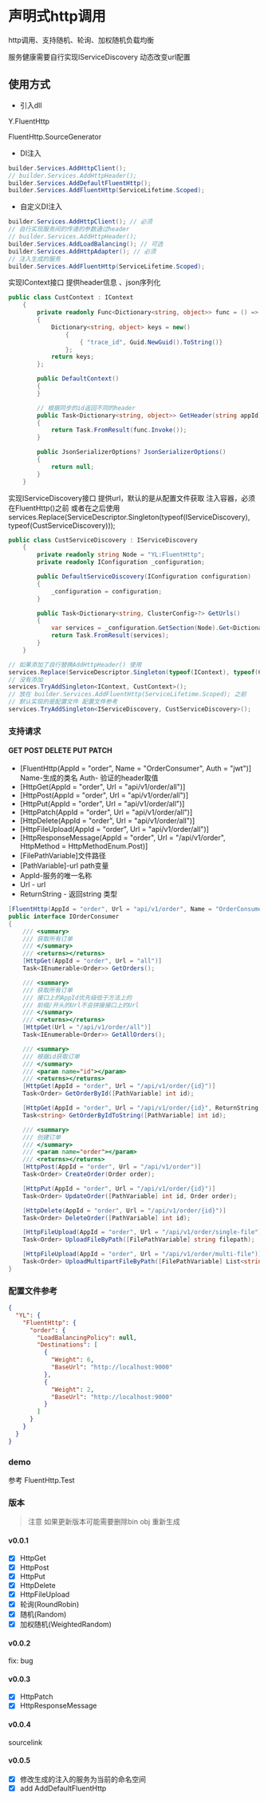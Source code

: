 # 声明式http调用

http调用、支持随机、轮询、加权随机负载均衡

服务健康需要自行实现IServiceDiscovery 动态改变url配置

## 使用方式

- 引入dll

Y.FluentHttp

FluentHttp.SourceGenerator

- DI注入

```csharp
builder.Services.AddHttpClient();
// builder.Services.AddHttpHeader();
builder.Services.AddDefaultFluentHttp();
builder.Services.AddFluentHttp(ServiceLifetime.Scoped);

```

- 自定义DI注入

```csharp
builder.Services.AddHttpClient(); // 必须
// 自行实现服务间的传递的参数通过header
// builder.Services.AddHttpHeader();
builder.Services.AddLoadBalancing(); // 可选
builder.Services.AddHttpAdapter(); // 必须
// 注入生成的服务
builder.Services.AddFluentHttp(ServiceLifetime.Scoped);

```

实现IContext接口 提供header信息 、json序列化

```csharp
public class CustContext : IContext
    {
        private readonly Func<Dictionary<string, object>> func = () =>
        {
            Dictionary<string, object> keys = new()
                {
                    { "trace_id", Guid.NewGuid().ToString()}
                };
            return keys;
        };

        public DefaultContext()
        {
        }

        // 根据同步的id返回不同的header
        public Task<Dictionary<string, object>> GetHeader(string appId)
        {
            return Task.FromResult(func.Invoke());
        }

        public JsonSerializerOptions? JsonSerializerOptions()
        {
            return null;
        }
    }
```

实现IServiceDiscovery接口 提供url，默认的是从配置文件获取
注入容器，必须在FluentHttp()之前 或者在之后使用services.Replace(ServiceDescriptor.Singleton(typeof(IServiceDiscovery), typeof(CustServiceDiscovery)));

```csharp
public class CustServiceDiscovery : IServiceDiscovery
    {
        private readonly string Node = "YL:FluentHttp";
        private readonly IConfiguration _configuration;

        public DefaultServiceDiscovery(IConfiguration configuration)
        {
            _configuration = configuration;
        }

        public Task<Dictionary<string, ClusterConfig>?> GetUrls()
        {
            var services = _configuration.GetSection(Node).Get<Dictionary<string, ClusterConfig>>();
            return Task.FromResult(services);
        }
    }

```

```csharp
// 如果添加了自行替换AddHttpHeader() 使用 
services.Replace(ServiceDescriptor.Singleton(typeof(IContext), typeof(CustContext)));
// 没有添加
services.TryAddSingleton<IContext, CustContext>();
// 放在 builder.Services.AddFluentHttp(ServiceLifetime.Scoped); 之前
// 默认实现的是配置文件 配置文件参考
services.TryAddSingleton<IServiceDiscovery, CustServiceDiscovery>();
```

### 支持请求

#### GET POST DELETE PUT PATCH

- [FluentHttp(AppId = "order", Name = "OrderConsumer", Auth = "jwt")] Name-生成的类名 Auth- 验证的header取值
- [HttpGet(AppId = "order", Url = "api/v1/order/all")]
- [HttpPost(AppId = "order", Url = "api/v1/order/all")]
- [HttpPut(AppId = "order", Url = "api/v1/order/all")]
- [HttpPatch(AppId = "order", Url = "api/v1/order/all")]
- [HttpDelete(AppId = "order", Url = "api/v1/order/all")]
- [HttpFileUpload(AppId = "order", Url = "api/v1/order/all")]
- [HttpResponseMessage(AppId = "order", Url = "/api/v1/order", HttpMethod = HttpMethodEnum.Post)]
- [FilePathVariable]文件路径
- [PathVariable]-url path变量
- AppId-服务的唯一名称
- Url - url
- ReturnString - 返回string 类型

```csharp
[FluentHttp(AppId = "order", Url = "api/v1/order", Name = "OrderConsumer", Auth = "jwt")]
public interface IOrderConsumer
{
    /// <summary>
    /// 获取所有订单
    /// </summary>
    /// <returns></returns>
    [HttpGet(AppId = "order", Url = "all")]
    Task<IEnumerable<Order>> GetOrders();

    /// <summary>
    /// 获取所有订单
    /// 接口上的AppId优先级低于方法上的
    /// 前缀/开头的Url不会拼接接口上的Url
    /// </summary>
    /// <returns></returns>
    [HttpGet(Url = "/api/v1/order/all")]
    Task<IEnumerable<Order>> GetAllOrders();

    /// <summary>
    /// 根据id获取订单
    /// </summary>
    /// <param name="id"></param>
    /// <returns></returns>
    [HttpGet(AppId = "order", Url = "/api/v1/order/{id}")]
    Task<Order> GetOrderById([PathVariable] int id);

    [HttpGet(AppId = "order", Url = "/api/v1/order/{id}", ReturnString = true)]
    Task<string> GetOrderByIdToString([PathVariable] int id);

    /// <summary>
    /// 创建订单
    /// </summary>
    /// <param name="order"></param>
    /// <returns></returns>
    [HttpPost(AppId = "order", Url = "/api/v1/order")]
    Task<Order> CreateOrder(Order order);

    [HttpPut(AppId = "order", Url = "/api/v1/order/{id}")]
    Task<Order> UpdateOrder([PathVariable] int id, Order order);

    [HttpDelete(AppId = "order", Url = "/api/v1/order/{id}")]
    Task<Order> DeleteOrder([PathVariable] int id);

    [HttpFileUpload(AppId = "order", Url = "/api/v1/order/single-file")]
    Task<Order> UploadFileByPath([FilePathVariable] string filepath);

    [HttpFileUpload(AppId = "order", Url = "/api/v1/order/multi-file")]
    Task<Order> UploadMultipartFileByPath([FilePathVariable] List<string> filepath);
}

```

### 配置文件参考

```json
{
  "YL": {
    "FluentHttp": {
      "order": {
        "LoadBalancingPolicy": null,
        "Destinations": [
          {
            "Weight": 6,
            "BaseUrl": "http://localhost:9000"
          },
          {
            "Weight": 2,
            "BaseUrl": "http://localhost:9000"
          }
        ]
      }
    }
  }
}

```

### demo

参考 FluentHttp.Test

### 版本

> 注意 如果更新版本可能需要删除bin obj 重新生成

#### v0.0.1

- [x] HttpGet
- [x] HttpPost
- [x] HttpPut
- [x] HttpDelete
- [x] HttpFileUpload
- [x] 轮询(RoundRobin)
- [x] 随机(Random)
- [x] 加权随机(WeightedRandom)

#### v0.0.2

fix: bug

#### v0.0.3

- [x] HttpPatch
- [x] HttpResponseMessage

#### v0.0.4

sourcelink

#### v0.0.5

- [x] 修改生成的注入的服务为当前的命名空间
- [x] add AddDefaultFluentHttp